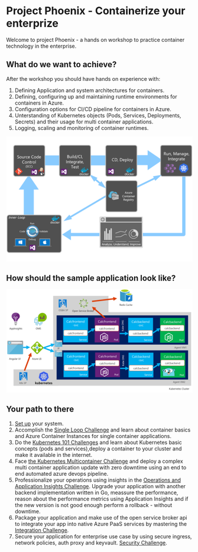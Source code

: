 
# Project Phoenix - Containerize your enterprize
Welcome to project Phoenix - a hands on workshop to practice container technology in the enterprise.

## What do we want to achieve?

After the workshop you should have hands on experience with:
1. Defining Application and system architectures for containers.
2. Defining, configuring up and maintaining runtime environments for containers in Azure.
3. Configuration options for CI/CD pipeline for containers in Azure.
4. Unterstanding of Kubernetes objects (Pods, Services, Deployments, Secrets) and their usage for multi container applications.
5. Logging, scaling and monitoring of container runtimes.

![](/img/kubernetes_on_azure.png)

## How should the sample application look like?
![](/img/osba_multicalculator.png)

## Your path to there
1. [Set up](challenges.0.md) your system.
2. Accomplish the [Single Loop Challenge](challenges.1.md) and learn about container basics and Azure Container Instances for single container applications.
3. Do the [Kubernetes 101 Challenges](challenges.2.md) and learn about Kubernetes basic concepts (pods and services),deploy a container to your cluster and make it available in the internet.
4. Face [the Kubernetes Multicontainer Challenge](challenges.3.md) and deploy a complex multi container application update with zero downtime using an end to end automated azure devops pipeline.
5. Professionalize your operations using insights in the [Operations and Application Insights Challenge](challenges.4.md). Upgrade your application with another backend implementation written in Go, meassure the performance, reason about the performance metrics using Application Insights and if the new version is not good enough perform a rollback - without downtime.
6. Package your application and make use of the open service broker api to integrate your app into native Azure PaaS services by mastering the [Integration Challenge](challenges.5.md).
7. Secure your application for enterprise use case by using secure ingress, network policies, auth proxy and keyvault. [Security Challenge](challenges.6.md).
